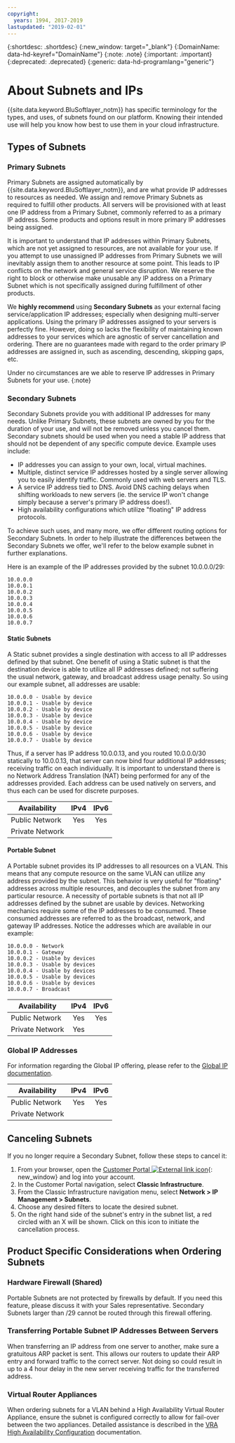 ```yaml
---
copyright:
  years: 1994, 2017-2019
lastupdated: "2019-02-01"
---
```


{:shortdesc: .shortdesc}
{:new_window: target="_blank"}
{:DomainName: data-hd-keyref="DomainName"}
{:note: .note}
{:important: .important}
{:deprecated: .deprecated}
{:generic: data-hd-programlang="generic"}

# About Subnets and IPs

{{site.data.keyword.BluSoftlayer_notm}} has specific terminology for the types, and uses, of subnets found on our platform. Knowing their intended use will help you know how best to use them in your cloud infrastructure.


## Types of Subnets

### Primary Subnets

Primary Subnets are assigned automatically by {{site.data.keyword.BluSoftlayer_notm}}, and are what provide IP addresses to
resources as needed. We assign and remove Primary Subnets as required to fulfill other products. All servers will be provisioned with at least one IP address from a Primary Subnet, commonly referred to as a primary IP address. Some products and options result in more primary IP addresses being assigned.

It is important to understand that IP addresses within Primary Subnets, which are not yet assigned to resources, are not available for your use. If you attempt to use unassigned IP addresses from Primary Subnets we will inevitably assign them to another resource at some point. This leads to IP conflicts on the network and general service disruption. We reserve the right to block or otherwise make unusable any IP address on a Primary Subnet which is not specifically assigned during fulfillment of other products.

We **highly recommend** using **Secondary Subnets** as your external facing service/application IP addresses; especially when designing multi-server applications. Using the primary IP addresses assigned to your servers is perfectly fine. However, doing so lacks the flexibility of maintaining known addresses to your services which are agnostic of server cancellation and ordering. There are no guarantees made with regard to the order primary IP addresses are assigned in, such as ascending, descending, skipping gaps, etc.

Under no circumstances are we able to reserve IP addresses in Primary Subnets for your use.
{:note}

### Secondary Subnets

Secondary Subnets provide you with additional IP addresses for many needs. Unlike Primary Subnets, these subnets are owned by you for the duration of your use, and will not be removed unless you cancel them. Secondary subnets should be used when you need a stable IP address that should not be dependent of any specific compute device. Example uses include:

  * IP addresses you can assign to your own, local, virtual machines.
  * Multiple, distinct service IP addresses hosted by a single server allowing you to easily identify traffic. Commonly used with web servers and TLS.
  * A service IP address tied to DNS. Avoid DNS caching delays when shifting workloads to new servers (ie. the service IP won't change simply because a server's primary IP address does!).
  * High availability configurations which utilize "floating" IP address protocols.

To achieve such uses, and many more, we offer different routing options for Secondary Subnets. In order to help illustrate the differences between the Secondary Subnets we offer, we'll refer to the below example subnet in further explanations.

Here is an example of the IP addresses provided by the subnet 10.0.0.0/29:
```
10.0.0.0
10.0.0.1
10.0.0.2
10.0.0.3
10.0.0.4
10.0.0.5
10.0.0.6
10.0.0.7
```

#### Static Subnets

A Static subnet provides a single destination with access to all IP addresses defined by that subnet. One benefit of using a Static subnet is that the destination device is able to utilize all IP addresses defined; not suffering the usual network, gateway, and broadcast address usage penalty. So using our example subnet, all addresses are usable:

```
10.0.0.0 - Usable by device
10.0.0.1 - Usable by device
10.0.0.2 - Usable by device
10.0.0.3 - Usable by device
10.0.0.4 - Usable by device
10.0.0.5 - Usable by device
10.0.0.6 - Usable by device
10.0.0.7 - Usable by device
```

Thus, if a server has IP address 10.0.0.13, and you routed 10.0.0.0/30 statically to 10.0.0.13, that server can now bind four additional IP addresses; receiving traffic on each individually. It is important to understand there is no Network Address Translation (NAT) being performed for any of the addresses provided. Each address can be used natively on servers, and thus each can be used for discrete purposes.

| **Availability** | IPv4 | IPv6 |
| ---------------- | :--: | :--: |
| Public Network   | Yes  | Yes  |
| Private Network  |      |      |

#### Portable Subnet

A Portable subnet provides its IP addresses to all resources on a VLAN. This means that any compute resource on the same VLAN can utilize any address provided by the subnet. This behavior is very useful for "floating" addresses across multiple resources, and decouples the subnet from any particular resource. A necessity of portable subnets is that not all IP addresses defined by the subnet are usable by devices. Networking mechanics require some of the IP addresses to be consumed. These consumed addresses are referred to as the broadcast, network, and gateway IP addresses. Notice the addresses which are
available in our example:

```
10.0.0.0 - Network
10.0.0.1 - Gateway
10.0.0.2 - Usable by devices
10.0.0.3 - Usable by devices
10.0.0.4 - Usable by devices
10.0.0.5 - Usable by devices
10.0.0.6 - Usable by devices
10.0.0.7 - Broadcast
```

| **Availability** | IPv4 | IPv6 |
| ---------------- | :--: | :--: |
| Public Network   | Yes  | Yes  |
| Private Network  | Yes  |      |


### Global IP Addresses

For information regarding the Global IP offering, please refer to the [Global IP documentation](/docs/infrastructure/subnets?topic=subnets-about-global-ip-addresses).

| **Availability** | IPv4 | IPv6 |
| ---------------- | :--: | :--: |
| Public Network   | Yes  | Yes  |
| Private Network  |      |      |


## Canceling Subnets

If you no longer require a Secondary Subnet, follow these steps to cancel it:

  1. From your browser, open the [Customer Portal ![External link icon](../../icons/launch-glyph.svg "External link icon")](https://{DomainName}/){: new_window} and log into your account.
  1. In the Customer Portal navigation, select **Classic Infrastructure**. 
  1. From the Classic Infrastructure navigation menu, select **Network > IP Management > Subnets**.
  1. Choose any desired filters to locate the desired subnet.
  1. On the right hand side of the subnet's entry in the subnet list, a red circled with an X will be shown. Click on this icon to initiate the cancellation process.


## Product Specific Considerations when Ordering Subnets

### Hardware Firewall (Shared)

Portable Subnets are not protected by firewalls by default. If you need this feature, please discuss it with your Sales representative. Secondary Subnets larger than /29 cannot be routed through this firewall offering.

### Transferring Portable Subnet IP Addresses Between Servers

When transferring an IP address from one server to another, make sure a gratuitous ARP packet is sent. This allows our routers to update their ARP entry and forward traffic to the correct server. Not doing so could result in up to a 4 hour delay in the new server receiving traffic for the transferred address.

### Virtual Router Appliances

When ordering subnets for a VLAN behind a High Availability Virtual Router Appliance, ensure the subnet is configured correctly to allow for fail-over between the two appliances. Detailed assistance is described in the [VRA High Availability Configuration](/docs/infrastructure/virtual-router-appliance?topic=virtual-router-appliance-working-with-high-availability-and-vrrp) documentation.
